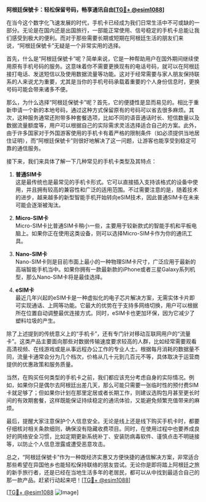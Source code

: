 **阿根廷保號卡：轻松保留号码，畅享通讯自由[[TG💪+ @esim1088](https://t.me/s/esim1088)]**

在当今这个数字化飞速发展的时代，手机卡已经成为我们日常生活中不可或缺的一部分。无论是在国内还是出国旅行，一部能正常使用、信号稳定的手机卡总能让我们感受到极大的便利。而对于那些需要长期或短期在阿根廷生活的朋友们来说，“阿根廷保號卡”无疑是一个非常实用的选择。

首先，什么是“阿根廷保號卡”呢？简单来说，它是一种帮助用户在国外期间继续使用原有手机号码的服务。这意味着你不需要更换现有的电话号码，就可以在阿根廷接打电话、发送短信以及使用数据流量等功能。这对于经常需要与家人朋友保持联系的人来说尤为重要，尤其是当你的手机号码承载着重要的个人身份信息时，更换号码可能会带来诸多不便。

那么，为什么选择“阿根廷保號卡”呢？首先，它的便捷性是显而易见的。相比于重新申请一个新的本地号码，通过这种方式保留原有的号码可以省去很多麻烦。其次，这种服务通常还附带多种套餐选项，比如不同的语音通话时长、短信数量以及数据流量额度等，用户可以根据自己的实际需求灵活选择适合自己的方案。此外，由于许多国家对于外国游客使用的手机卡有着严格的限制条件（如必须提供当地居住证明），而“阿根廷保號卡”则很好地解决了这一问题，让游客也能享受到稳定可靠的通信服务。

接下来，我们来具体了解一下几种常见的手机卡类型及其特点：

1. **普通SIM卡**  
   这是最传统也是最常见的手机卡形式。它可以直接插入支持该格式的设备中使用，并且拥有较高的兼容性和广泛的适用范围。不过需要注意的是，随着技术的进步，越来越多的新型智能手机开始转向eSIM技术，因此普通SIM卡在未来可能会逐渐被淘汰。

2. **Micro-SIM卡**  
   Micro-SIM卡比普通SIM卡稍小一些，主要用于较新款式的智能手机和平板电脑上。如果你正在使用这类设备，则可以选择Micro-SIM卡作为你的通讯工具。

3. **Nano-SIM卡**  
   Nano-SIM卡则是目前市面上最小的一种物理SIM卡尺寸，广泛应用于最新的高端智能手机当中。如果你拥有一款最新款的iPhone或者三星Galaxy系列机型，那么Nano-SIM卡将是最佳选择。

4. **eSIM卡**  
   最近几年兴起的eSIM卡是一种虚拟化的电子芯片解决方案，无需实体卡片即可实现通话、上网等功能。它最大的优势在于支持多网络切换，用户可以根据所在位置自动调整最优连接方式。同时，eSIM卡也更加环保，因为它减少了塑料垃圾的产生。

除了上述提到的传统意义上的“手机卡”，还有专门针对移动互联网用户的“流量卡”。这类产品主要面向那些对数据传输速度要求较高的人群，比如经常需要观看高清视频、在线游戏或是从事远程办公工作的专业人士。根据每月消耗的数据量不同，流量卡通常会分为几个档次，价格从几十元到几百元不等，具体取决于运营商提供的优惠政策和服务质量。

当然，在购买任何类型的手机卡之前，我们都应该充分考虑自身的实际情况。例如，如果你只是偶尔去阿根廷出差几天，那么可能只需要一张临时性的预付费SIM卡就足够了；但如果你计划在那里定居或者长期工作，则建议选购包月甚至更长时间的有效期套餐，这样既能保证持续稳定的通讯体验，又能避免频繁充值带来的麻烦。

最后，提醒大家注意保护个人信息安全。无论是线上还是线下购买手机卡时，都要仔细核对相关条款细则，确保没有隐藏收费项目。同时，在使用过程中也要养成良好的网络安全习惯，比如定期更新系统补丁、安装防病毒软件、谨慎点击不明链接等，以防止个人信息泄露或遭受恶意攻击。

总之，“阿根廷保號卡”作为一种既经济实惠又方便快捷的通信解决方案，非常适合那些希望在异国他乡也能轻松保持联络的朋友尝试。无论你是即将踏上阿根廷之旅的新手旅行者，还是已经在当地生活多年的老居民，都可以从中找到最适合自己的那一款产品。赶紧行动起来吧！[[TG💪+ @esim1088](https://t.me/s/esim1088)]

[[TG💪+ @esim1088](https://t.me/s/esim1088) ![Image](https://i.postimg.cc/4NQfJmqS/Snipaste-2025-05-13-00-14-12.png)]